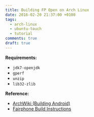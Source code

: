 ```yaml
---
title: Building FP Open on Arch Linux
date: 2016-02-20 21:37:00 +0100
tags:
  - arch-linux
  - ubuntu-touch
  - tutorial
comments: true
draft: true
---
```


__Requirements:__
* `jdk7-openjdk`
* `gperf`
* `unzip`
* `lib32-zlib`



__Reference:__
* [ArchWiki (Building Android)](https://wiki.archlinux.org/index.php/Android#Building_Android)
* [Fairphone Build Instructions](http://code.fairphone.com/projects/fp-osos/dev/fairphone-os-build-instructions.html)
